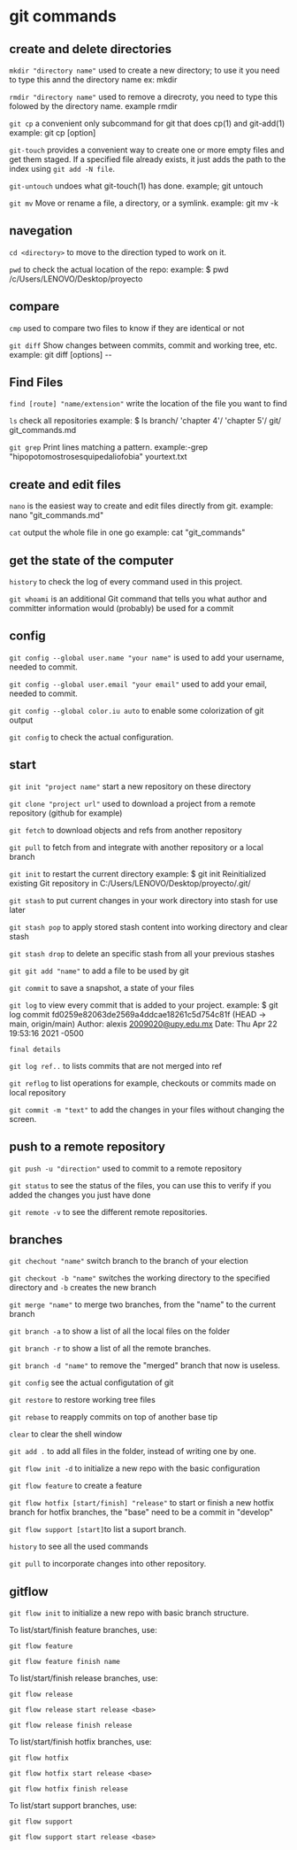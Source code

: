 # git commands
## create and delete directories
`mkdir "directory name"` used to create a new directory; to use it you need to type this annd the directory name ex: mkdir <newfolder>


`rmdir "directory name"` used to remove a direcroty, you need to type this folowed by the directory name. example rmdir <newfolder>

`git cp` a convenient only subcommand for git that does cp(1) and git-add(1) example: git cp [option] <project> <newfolder>

`git-touch` provides a convenient way to create one or more empty files and get them staged. If a specified file already exists, it just adds the path to the index using `git add -N file`.

`git-untouch` undoes what git-touch(1) has done. example; git untouch <project>

`git mv` Move or rename a file, a directory, or a symlink. example: git mv -k <project> <newfolder>

## navegation
`cd <directory>` to move to the direction typed to work on it.

`pwd` to check the actual location of the repo: example: $ pwd
/c/Users/LENOVO/Desktop/proyecto
## compare
`cmp` used to compare two files to know if they are identical or not

`git diff` Show changes between commits, commit and working tree, etc. example: git diff [options] -- <project>

## Find Files
`find [route] "name/extension"` write the location of the file you want to find

`ls` check all repositories example: $ ls
 branch/  'chapter 4'/  'chapter 5'/   git/   git_commands.md

`git grep` Print lines matching a pattern. example:-grep "hipopotomostrosesquipedaliofobia" yourtext.txt

## create and edit files
`nano` is the easiest way to create and edit files directly from git. example: nano "git_commands.md"

`cat` output the whole file in one go example: cat "git_commands"
## get the state of the computer
`history` to check the log of every command used in this project.

`git whoami`  is an additional Git command that tells you what author and
committer information would (probably) be used for a commit
## config
`git config --global user.name "your name"` is used to add your username, needed to commit.

`git config --global user.email "your email"` used to add your email, needed to commit.

`git config --global color.iu auto` to enable some colorization of git output

`git config` to check the actual configuration.


## start
`git init "project name"` start a new repository on these directory

`git clone "project url"` used to download a project from a remote repository (github for example)

`git fetch` to download objects and refs from another repository

`git pull` to fetch from and integrate with another repository or a local branch

`git init` to restart the current directory example: $ git init
Reinitialized existing Git repository in C:/Users/LENOVO/Desktop/proyecto/.git/

`git stash` to put current changes in your work directory into stash for use later

`git stash pop` to apply stored stash content into working directory and clear stash

`git stash drop` to delete an specific stash from all your previous stashes

`git git add "name"` to add a file to be used by git

`git commit` to save a snapshot, a state of your files

`git log` to view every commit that is added to your project. example: $ git log
    commit fd0259e82063de2569a4ddcae18261c5d754c81f (HEAD -> main, origin/main)
    Author: alexis <2009020@upy.edu.mx>
    Date:   Thu Apr 22 19:53:16 2021 -0500

    final details


`git log ref..` to lists commits that are not merged into ref

`git reflog` to list operations for example, checkouts or commits made on local repository

`git commit -m "text"` to add the changes in your files without changing the screen.
## push to a remote repository
`git push -u "direction"` used to commit to a remote repository

`git status` to see the status of the files, you can use this to verify if you added the changes you just have done

`git remote -v` to see the different remote repositories.

## branches

`git chechout "name"` switch branch to the branch of your election

`git checkout -b "name"`  switches the working directory to the specified directory and `-b` creates the new branch

`git merge "name"` to merge two branches, from the "name" to the current branch

`git branch -a` to show a list of all the local files on the folder

`git branch -r` to show a list of all the remote branches.

`git branch -d "name"` to remove the "merged" branch that now is useless.

`git config` see the actual configutation of git

`git restore` to restore working tree files

`git rebase` to reapply commits on top of another base tip

`clear` to clear the shell window

`git add .` to add all files in the folder, instead of writing one by one.

`git flow init -d` to initialize a new repo with the basic configuration

`git flow feature` to create a feature

`git flow hotfix [start/finish] "release"` to start or finish a new hotfix branch
for hotfix branches, the "base" need to be a commit in "develop"

`git flow support [start]`to list a suport branch.

`history` to see all the used commands

`git pull` to incorporate changes into other repository.
## gitflow
`git flow init` to initialize a new repo with basic branch structure.

To list/start/finish feature branches, use:

`git flow feature`

`git flow feature finish name`

To list/start/finish release branches, use:

`git flow release`

`git flow release start release <base>`

`git flow release finish release`

To list/start/finish hotfix branches, use:

`git flow hotfix`

`git flow hotfix start release <base>`

`git flow hotfix finish release`

To list/start support branches, use:

`git flow support`

`git flow support start release <base>`
